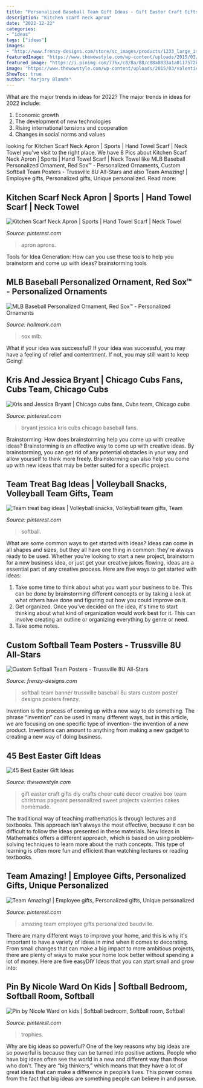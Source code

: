 ```yaml
---
title: "Personalized Baseball Team Gift Ideas - Gift Easter Craft Gifts Diy Crafts Cheer Cute Decor Creative Box Team Christmas Pageant Personalized Sweet Projects Valenties Cakes Homemade"
description: "Kitchen scarf neck apron"
date: "2022-12-22"
categories:
- "ideas"
tags: ["ideas"]
images:
- "http://www.frenzy-designs.com/store/sc_images/products/1233_large_image.jpg"
featuredImage: "https://www.thewowstyle.com/wp-content/uploads/2015/03/valenties-gift-ideas-diy-easter-gift-ideas-creative-easter-decor-ideas-easter-craft-ideas-f50726.jpg"
featured_image: "https://i.pinimg.com/736x/c8/8a/88/c88a8833a1a0117572bdfb849cf0ac2d.jpg"
image: "https://www.thewowstyle.com/wp-content/uploads/2015/03/valenties-gift-ideas-diy-easter-gift-ideas-creative-easter-decor-ideas-easter-craft-ideas-f50726.jpg"
ShowToc: true
author: "Marjory Blanda"
---
```



What are the major trends in ideas for 2022?
The major trends in ideas for 2022 include: 
1. Economic growth 
2. The development of new technologies 
3. Rising international tensions and cooperation 
4. Changes in social norms and values 

	

		
looking for Kitchen Scarf Neck Apron | Sports | Hand Towel Scarf | Neck Towel you've visit to the right place. We have 8 Pics about Kitchen Scarf Neck Apron | Sports | Hand Towel Scarf | Neck Towel like MLB Baseball Personalized Ornament, Red Sox™ - Personalized Ornaments, Custom Softball Team Posters - Trussville 8U All-Stars and also Team Amazing! | Employee gifts, Personalized gifts, Unique personalized. Read more:
		
    
## Kitchen Scarf Neck Apron | Sports | Hand Towel Scarf | Neck Towel

<img loading=lazy src="https://i.pinimg.com/originals/70/55/a9/7055a983b712bd6b25d730d81aaf5676.jpg" onerror="this.onerror=null;this.src='https://tse2.mm.bing.net/th?id=OIP.vAFQQpkE2MWK4BVn6JHIngHaLH&amp;pid=15.1';" alt="Kitchen Scarf Neck Apron | Sports | Hand Towel Scarf | Neck Towel">

_Source: pinterest.com_

>apron aprons. 

	

Tools for Idea Generation: How can you use these tools to help you brainstorm and come up with ideas?
brainstorming tools 
    
## MLB Baseball Personalized Ornament, Red Sox™ - Personalized Ornaments

<img loading=lazy src="https://www.hallmark.com/dw/image/v2/AALB_PRD/on/demandware.static/-/Sites-hallmark-master/default/dw221b3b3c/images/finished-goods/MLB-Baseball-Personalized-Ornament-Red-Sox-root-2499QHE1913B101_QHE1913B101_1470_2.jpg_Source_Image.jpg?sw=1920" onerror="this.onerror=null;this.src='https://tse4.mm.bing.net/th?id=OIP.mv_mHjHRl83WXNVpj9QIIwHaHa&amp;pid=15.1';" alt="MLB Baseball Personalized Ornament, Red Sox™ - Personalized Ornaments">

_Source: hallmark.com_

>sox mlb. 

	

What if your idea was successful?
If your idea was successful, you may have a feeling of relief and contentment. If not, you may still want to keep Going!

    
## Kris And Jessica Bryant | Chicago Cubs Fans, Cubs Team, Chicago Cubs

<img loading=lazy src="https://i.pinimg.com/736x/c8/8a/88/c88a8833a1a0117572bdfb849cf0ac2d.jpg" onerror="this.onerror=null;this.src='https://tse2.mm.bing.net/th?id=OIP.OK77Yfz3Y-YgnmCPLjv7JgHaNJ&amp;pid=15.1';" alt="Kris and Jessica Bryant | Chicago cubs fans, Cubs team, Chicago cubs">

_Source: pinterest.com_

>bryant jessica kris cubs chicago baseball fans. 

	

Brainstorming: How does brainstorming help you come up with creative ideas?
Brainstorming is an effective way to come up with creative ideas. By brainstorming, you can get rid of any potential obstacles in your way and allow yourself to think more freely. Brainstorming can also help you come up with new ideas that may be better suited for a specific project.

    
## Team Treat Bag Ideas | Volleyball Snacks, Volleyball Team Gifts, Team

<img loading=lazy src="https://i.pinimg.com/736x/23/51/b9/2351b9b9212bfc98e952e5867ed57171.jpg" onerror="this.onerror=null;this.src='https://tse3.mm.bing.net/th?id=OIP.tkoNnPILtxYyKx1utbvkqwHaJ3&amp;pid=15.1';" alt="Team treat bag ideas | Volleyball snacks, Volleyball team gifts, Team">

_Source: pinterest.com_

>softball. 

	

What are some common ways to get started with ideas?
Ideas can come in all shapes and sizes, but they all have one thing in common: they're always ready to be used. Whether you're looking to start a new project, brainstorm for a new business idea, or just get your creative juices flowing, ideas are a essential part of any creative process. Here are five ways to get started with ideas: 
1. Take some time to think about what you want your business to be. This can be done by brainstorming different concepts or by taking a look at what others have done and figuring out how you could improve on it. 
2. Get organized. Once you've decided on the idea, it's time to start thinking about what kind of organization would work best for it. This can involve creating an outline or organizing everything by genre or need. 
3. Take some notes.

    
## Custom Softball Team Posters - Trussville 8U All-Stars

<img loading=lazy src="http://www.frenzy-designs.com/store/sc_images/products/1233_large_image.jpg" onerror="this.onerror=null;this.src='https://tse4.mm.bing.net/th?id=OIP.FceqCzCY7cgQ9ZX0Yo3puwHaDt&amp;pid=15.1';" alt="Custom Softball Team Posters - Trussville 8U All-Stars">

_Source: frenzy-designs.com_

>softball team banner trussville baseball 8u stars custom poster designs posters frenzy. 

	

Invention is the process of coming up with a new way to do something. The phrase “invention” can be used in many different ways, but in this article, we are focusing on one specific type of invention- the invention of a new product. Inventions can amount to anything from making a new gadget to creating a new way of doing business.

    
## 45 Best Easter Gift Ideas

<img loading=lazy src="https://www.thewowstyle.com/wp-content/uploads/2015/03/valenties-gift-ideas-diy-easter-gift-ideas-creative-easter-decor-ideas-easter-craft-ideas-f50726.jpg" onerror="this.onerror=null;this.src='https://tse3.mm.bing.net/th?id=OIP.lKqqm-jWRQUDNAU0gaiQRQHaJ3&amp;pid=15.1';" alt="45 Best Easter Gift Ideas">

_Source: thewowstyle.com_

>gift easter craft gifts diy crafts cheer cute decor creative box team christmas pageant personalized sweet projects valenties cakes homemade. 

	

The traditional way of teaching mathematics is through lectures and textbooks. This approach isn't always the most effective, because it can be difficult to follow the ideas presented in these materials. New Ideas in Mathematics offers a different approach, which is based on using problem-solving techniques to learn more about the math concepts. This type of learning is often more fun and efficient than watching lectures or reading textbooks.

    
## Team Amazing! | Employee Gifts, Personalized Gifts, Unique Personalized

<img loading=lazy src="https://i.pinimg.com/736x/6f/47/1f/6f471f09dd9e2f98d85ba0452e6a564c.jpg" onerror="this.onerror=null;this.src='https://tse3.mm.bing.net/th?id=OIP.wvuk9uK3NQao3u4MuoeOvgHaMc&amp;pid=15.1';" alt="Team Amazing! | Employee gifts, Personalized gifts, Unique personalized">

_Source: pinterest.com_

>amazing team employee gifts personalized baudville. 

	

There are many different ways to improve your home, and this is why it's important to have a variety of ideas in mind when it comes to decorating. From small changes that can make a big impact to more ambitious projects, there are plenty of ways to make your home look better without spending a lot of money. Here are five easyDIY Ideas that you can start small and grow into: 

    
## Pin By Nicole Ward On Kids | Softball Bedroom, Softball Room, Softball

<img loading=lazy src="https://i.pinimg.com/736x/d8/93/fa/d893fac4bcf18d570a28d77f25868e64.jpg" onerror="this.onerror=null;this.src='https://tse1.mm.bing.net/th?id=OIP.dmUfvVKZw9H1Fo-K6sREFwHaFW&amp;pid=15.1';" alt="Pin by Nicole Ward on kids | Softball bedroom, Softball room, Softball">

_Source: pinterest.com_

>trophies. 

	

Why are big ideas so powerful?
One of the key reasons why big ideas are so powerful is because they can be turned into positive actions. People who have big ideas often see the world in a new and different way than those who don’t. They are “big thinkers,” which means that they have a lot of great ideas that can make a difference in people’s lives. This power comes from the fact that big ideas are something people can believe in and pursue.


